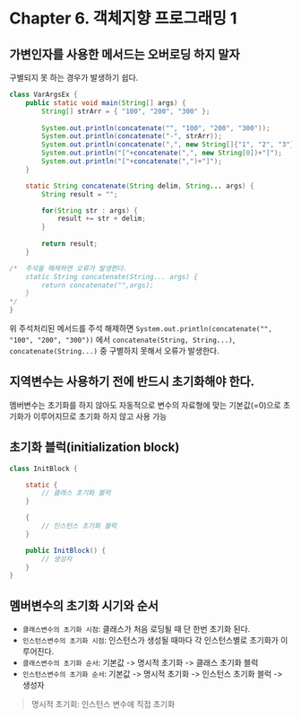 # Chapter 6. 객체지향 프로그래밍 1

## 가변인자를 사용한 메서드는 오버로딩 하지 말자

구별되지 못 하는 경우가 발생하기 쉽다.

```java
class VarArgsEx {
	public static void main(String[] args) {
		String[] strArr = { "100", "200", "300" };
		
		System.out.println(concatenate("", "100", "200", "300"));
		System.out.println(concatenate("-", strArr));
		System.out.println(concatenate(",", new String[]{"1", "2", "3"}));
		System.out.println("["+concatenate(",", new String[0])+"]");
		System.out.println("["+concatenate(",")+"]");
	}

	static String concatenate(String delim, String... args) {
		String result = "";

		for(String str : args) {
			result += str + delim;
		}
		
		return result;
	}

/*  주석을 해제하면 오류가 발생한다.
	static String concatenate(String... args) {
		return concatenate("",args);
	}
*/
}
```

위 주석처리된 메서드를 주석 해제하면 `System.out.println(concatenate("", "100", "200", "300"))` 에서 `concatenate(String, String...)`, `concatenate(String...)` 중 구별하지 못해서 오류가 발생한다.

## 지역변수는 사용하기 전에 반드시 초기화해야 한다.

멤버변수는 초기화를 하지 않아도 자동적으로 변수의 자료형에 맞는 기본값(=0)으로 초기화가 이루어지므로 초기화 하지 않고 사용 가능

## 초기화 블럭(initialization block)

```java
class InitBlock {

	static {
		// 클래스 초기화 블럭
	}

	{
		// 인스턴스 초기화 블럭
	}

	public InitBlock() {     
		// 생성자
	}
}
```

## 멤버변수의 초기화 시기와 순서

- `클래스변수의 초기화 시점`: 클래스가 처음 로딩될 때 단 한번 초기화 된다.
- `인스턴스변수의 초기화 시점`: 인스턴스가 생성될 때마다 각 인스턴스별로 초기화가 이루어진다.
- `클래스변수의 초기화 순서`: 기본값 -> 명시적 초기화 -> 클래스 초기화 블럭
- `인스턴스변수의 초기화 순서`: 기본값 -> 명시적 초기화 -> 인스턴스 초기화 블럭 -> 생성자

> 명시적 초기회: 인스턴스 변수에 직접 초기화
